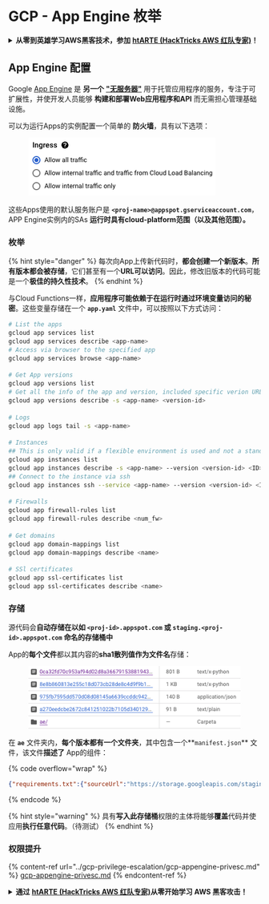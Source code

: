 # GCP - App Engine 枚举

<details>

<summary><strong>从零到英雄学习AWS黑客技术，参加</strong> <a href="https://training.hacktricks.xyz/courses/arte"><strong>htARTE (HackTricks AWS 红队专家)</strong></a><strong>！</strong></summary>

支持HackTricks的其他方式：

* 如果您希望在 **HackTricks中看到您的公司广告** 或 **下载HackTricks的PDF版本**，请查看[**订阅计划**](https://github.com/sponsors/carlospolop)！
* 获取[**官方的PEASS & HackTricks商品**](https://peass.creator-spring.com)
* 探索[**PEASS家族**](https://opensea.io/collection/the-peass-family)，我们独家的[**NFTs系列**](https://opensea.io/collection/the-peass-family)
* **加入** 💬 [**Discord群组**](https://discord.gg/hRep4RUj7f) 或 [**telegram群组**](https://t.me/peass) 或在 **Twitter** 🐦 上**关注**我 [**@carlospolopm**](https://twitter.com/carlospolopm)**。**
* **通过向** [**HackTricks**](https://github.com/carlospolop/hacktricks) 和 [**HackTricks Cloud**](https://github.com/carlospolop/hacktricks-cloud) github仓库提交PR来分享您的黑客技巧。

</details>

## App Engine 配置 <a href="#reviewing-app-engine-configurations" id="reviewing-app-engine-configurations"></a>

Google [App Engine](https://cloud.google.com/appengine/) 是 **另一个** [**"无服务器"**](https://about.gitlab.com/topics/serverless/) 用于托管应用程序的服务，专注于可扩展性，并使开发人员能够 **构建和部署Web应用程序和API** 而无需担心管理基础设施。

可以为运行Apps的实例配置一个简单的 **防火墙**，具有以下选项：

<figure><img src="../../../.gitbook/assets/image (3) (1).png" alt=""><figcaption></figcaption></figure>

这些Apps使用的默认服务账户是 **`<proj-name>@appspot.gserviceaccount.com`**，APP Engine实例内的SAs **运行时具有cloud-platform范围（以及其他范围）。**

### 枚举

{% hint style="danger" %}
每次向App上传新代码时，**都会创建一个新版本**。**所有版本都会被存储**，它们甚至有一个**URL可以访问**。因此，修改旧版本的代码可能是一个**极佳的持久性技术**。
{% endhint %}

与Cloud Functions一样，**应用程序可能依赖于在运行时通过环境变量访问的秘密**。这些变量存储在一个 **`app.yaml`** 文件中，可以按照以下方式访问：
```bash
# List the apps
gcloud app services list
gcloud app services describe <app-name>
# Access via browser to the specified app
gcloud app services browse <app-name>

# Get App versions
gcloud app versions list
# Get all the info of the app and version, included specific verion URL and the env
gcloud app versions describe -s <app-name> <version-id>

# Logs
gcloud app logs tail -s <app-name>

# Instances
## This is only valid if a flexible environment is used and not a standard one
gcloud app instances list
gcloud app instances describe -s <app-name> --version <version-id> <ID>
## Connect to the instance via ssh
gcloud app instances ssh --service <app-name> --version <version-id> <ID>

# Firewalls
gcloud app firewall-rules list
gcloud app firewall-rules describe <num_fw>

# Get domains
gcloud app domain-mappings list
gcloud app domain-mappings describe <name>

# SSl certificates
gcloud app ssl-certificates list
gcloud app ssl-certificates describe <name>
```
### 存储

源代码会**自动存储在以如 `<proj-id>.appspot.com` 或 `staging.<proj-id>.appspot.com` 命名的存储桶中**

App的**每个文件**都以其内容的**sha1散列值作为文件名**存储：

<figure><img src="../../../.gitbook/assets/image (4) (6).png" alt=""><figcaption></figcaption></figure>

在 **`ae`** 文件夹内，**每个版本都有一个文件夹**，其中包含一个**`manifest.json`** 文件，该文件**描述了** App的组件：&#x20;

{% code overflow="wrap" %}
```json
{"requirements.txt":{"sourceUrl":"https://storage.googleapis.com/staging.onboarding-host-98efbf97812843.appspot.com/a270eedcbe2672c841251022b7105d340129d108","sha1Sum":"a270eedc_be2672c8_41251022_b7105d34_0129d108"},"main_test.py":{"sourceUrl":"https://storage.googleapis.com/staging.onboarding-host-98efbf97812843.appspot.com/0ca32fd70c953af94d02d8a36679153881943f32","sha1Sum":"0ca32fd7_0c953af9_4d02d8a ...
```
{% endcode %}

{% hint style="warning" %}
具有**写入此存储桶**权限的主体将能够**覆盖**代码并使应用**执行任意代码**。（待测试）
{% endhint %}

### 权限提升

{% content-ref url="../gcp-privilege-escalation/gcp-appengine-privesc.md" %}
[gcp-appengine-privesc.md](../gcp-privilege-escalation/gcp-appengine-privesc.md)
{% endcontent-ref %}

<details>

<summary><strong>通过</strong> <a href="https://training.hacktricks.xyz/courses/arte"><strong>htARTE (HackTricks AWS 红队专家)</strong></a><strong>从零开始学习 AWS 黑客攻击！</strong></summary>

支持 HackTricks 的其他方式：

* 如果您希望在 HackTricks 中看到您的**公司广告**或**下载 HackTricks 的 PDF**，请查看[**订阅计划**](https://github.com/sponsors/carlospolop)！
* 获取[**官方 PEASS & HackTricks 商品**](https://peass.creator-spring.com)
* 发现[**PEASS 家族**](https://opensea.io/collection/the-peass-family)，我们独家的[**NFTs 集合**](https://opensea.io/collection/the-peass-family)
* **加入** 💬 [**Discord 群组**](https://discord.gg/hRep4RUj7f) 或 [**telegram 群组**](https://t.me/peass) 或在 **Twitter** 🐦 上**关注**我 [**@carlospolopm**](https://twitter.com/carlospolopm)**。**
* **通过向** [**HackTricks**](https://github.com/carlospolop/hacktricks) 和 [**HackTricks Cloud**](https://github.com/carlospolop/hacktricks-cloud) github 仓库提交 PR 来**分享您的黑客技巧**。

</details>

